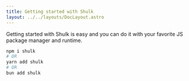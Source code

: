 ```yaml
---
title: Getting started with Shulk
layout: ../../layouts/DocLayout.astro
---
```


Getting started with Shulk is easy and you can do it with your favorite JS package manager and runtime.

```sh
npm i shulk
# OR
yarn add shulk
# OR
bun add shulk
```

